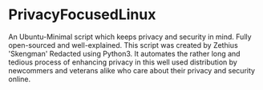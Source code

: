 # PrivacyFocusedLinux

An Ubuntu-Minimal script which keeps privacy and security in mind. Fully open-sourced and well-explained.
This script was created by Zethius 'Skengman' Redacted using Python3. It automates the rather long and tedious process of enhancing privacy in this well used distribution by newcommers and veterans alike who care about their privacy and security online.
